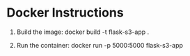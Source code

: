 # Docker Instructions
1. Build the image:
docker build -t flask-s3-app .

2. Run the container:
docker run -p 5000:5000 flask-s3-app
